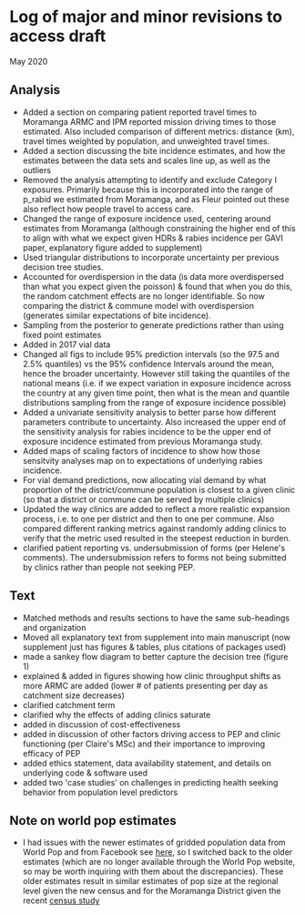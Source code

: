 #  Log of major and minor revisions to access draft

May 2020

## Analysis
- Added a section on comparing patient reported travel times to Moramanga ARMC and IPM reported mission driving times to those estimated. Also included comparison of different metrics: distance (km), travel times weighted by population, and unweighted travel times.
- Added a section discussing the bite incidence estimates, and how the estimates between the data sets and scales line up, as well as the outliers
- Removed the analysis attempting to identify and exclude Category I exposures. Primarily because this is incorporated into the range of p_rabid we estimated from Moramanga, and as Fleur pointed out these also reflect how people travel to access care. 
- Changed the range of exposure incidence used, centering around estimates from Moramanga (although constraining the higher end of this to align with what we expect given HDRs & rabies incidence per GAVI paper, explanatory figure added to supplement)
- Used triangular distributions to incorporate uncertainty per previous decision tree studies. 
- Accounted for overdispersion in the data (is data more overdispersed than what you expect given the poisson) & found that when you do this, the random catchment effects are no longer identifiable. So now comparing the district & commune model with overdispersion (generates similar expectations of bite incidence).
- Sampling from the posterior to generate predictions rather than using fixed point estimates
- Added in 2017 vial data
- Changed all figs to include 95% prediction intervals (so the 97.5 and 2.5% quantiles) vs the 95% confidence Intervals around the mean, hence the broader uncertainty. However still taking the quantiles of the national means (i.e. if we expect variation in exposure incidence across the country at any given time point, then what is the mean and quantile distributions sampling from the range of exposure incidence possible)
-  Added a univariate sensitivity analysis to better parse how different parameters contribute to uncertainty. Also increased the upper end of the sensitivity analysis for rabies incidence to be the upper end of exposure incidence estimated from previous Moramanga study.
- Added maps of scaling factors of incidence to show how those sensitvity analyses map on to expectations of underlying rabies incidence. 
- For vial demand predictions, now allocating vial demand by what proportion of the district/commune population is closest to a given clinic (so that a district or commune can be served by multiple clinics)
- Updated the way clinics are added to reflect a more realistic expansion process, i.e. to one per district and then to one per commune. Also compared different ranking metrics against randomly adding clinics to verify that the metric used resulted in the steepest reduction in burden.
- clarified patient reporting vs. undersubmission of forms (per Helene's comments). The undersubmission refers to forms not being submitted by clinics rather than people not seeking PEP.

## Text
- Matched methods and results sections to have the same sub-headings and organization
- Moved all explanatory text from supplement into main manuscript (now supplement just has figures & tables, plus citations of  packages used)
- made a sankey flow diagram to better capture the decision tree (figure 1)
- explained & added in figures showing how clinic throughput shifts as more ARMC are added (lower # of patients presenting per day as catchment size decreases)
- clarified catchment term
- clarified why the effects of adding clinics saturate
- added in  discussion of cost-effectiveness
- added in  discussion of other factors driving access to PEP and clinic functioning (per Claire's MSc) and their importance to improving efficacy of PEP
- added ethics statement, data availability statement, and details on underlying code & software used
- added two 'case studies' on challenges in predicting health seeking behavior from population level predictors

## Note on world pop estimates
- I had issues with the newer estimates of gridded population data from World Pop and from Facebook see [here](https://dataforgood.fb.com/tools/population-density-maps/), so I switched back to the older estimates (which are no longer available through the World Pop website, so may be worth inquiring with them about the discrepancies). These older estimates result in similar estimates of pop size at the regional level given the new census and for the Moramanga District given the recent [census study](https://academic.oup.com/ije/article-abstract/48/6/1754/5606762?redirectedFrom=fulltext)

